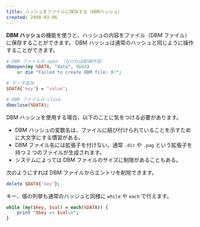```yaml
---
title: ハッシュをファイルに保存する（DBMハッシュ）
created: 2008-03-06
---
```


**DBM ハッシュ**の機能を使うと、ハッシュの内容をファイル（DBM ファイル）に保存することができます。
DBM ハッシュは通常のハッシュと同じように操作することができます。

```perl
# DBM ファイルの open （なければ新規作成）
dbmopen(my %DATA, "data", 0644)
    or die "Failed to create DBM file: $!";

# データ追加
$DATA{'key'} = 'value';

# DBM ファイルの close
dbmclose(%DATA);
```

DBM ハッシュを使用する場合、以下のことに気をつける必要があります。

- DBM ハッシュの変数名は、ファイルに結び付けられていることを示すために大文字にする慣習がある。
- DBM ファイル名には拡張子を付けない。通常 `.dir` や `.pag` という拡張子を持つ 2 つのファイルが生成されます。
- システムによっては DBM ファイルのサイズに制限があることもある。

次のようにすれば DBM ファイルからエントリを削除できます。

```perl
delete $DATA{'key'};
```

キー、値の列挙も通常のハッシュと同様に `while` や `each` で行えます。

```perl
while (my($key, $val) = each(%DATA)) {
    print "$key => $val\n";
}
```

